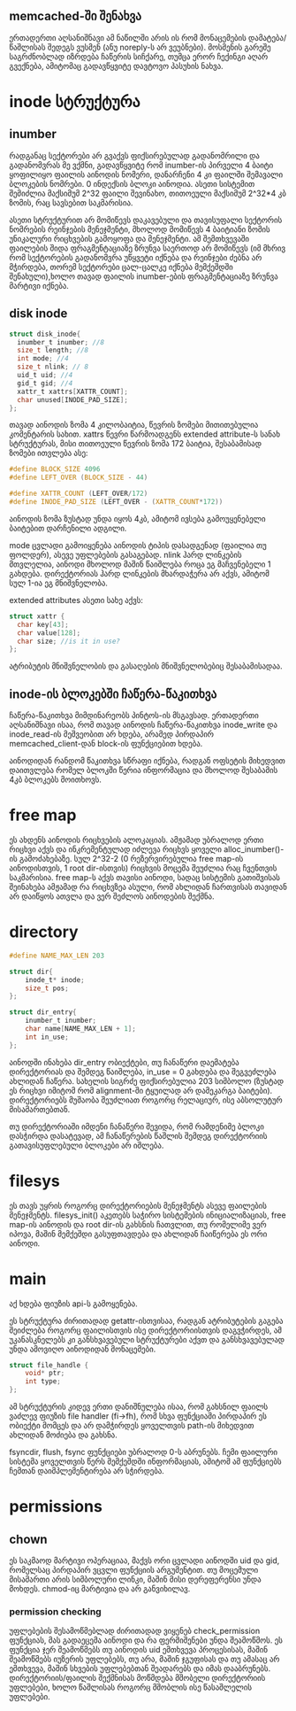 ## memcached-ში შენახვა
ერთადერთი აღსანიშნავი ამ ნაწილში არის ის რომ მონაცემების დამატება/წაშლისას შედეგს ვუსმენ (ანუ noreply-ს არ ვეუბნები). მოსმენის გარეშე საგრძნობლად იზრდება ჩაწერის სიჩქარე, თუმცა ერორ ჩექინგი აღარ გვექნება, ამიტომაც გადავწყვიტე დავტოვო პასუხის ნახვა.

# inode სტრუქტურა


## inumber
რადგანაც სექტორები არ გვაქვს ფიქსირებულად გადანომრილი და გადანომვრას მე ვქმნი, გადავწყვიტე რომ inumber-ის პირველი 4 ბაიტი ყოფილიყო ფაილის აინოდის ნომერი, დანარჩენი 4 კი ფაილში შემავალი ბლოკების ნომრები. 0 ინდექსის ბლოკი აინოდია.
ასეთი სისტემით შემიძლია მაქსიმუმ 2^32 ფაილი შევინახო, თითოეული მაქსიმუმ 2^32*4 კბ ზომის, რაც სავსებით საკმარისია.

ასეთი სტრუქტურით არ მომიწევს დაკავებული და თავისუფალი სექტორის ნომრების რეინჯების მენეჯმენტი, მხოლოდ მომიწევს 4 ბაიტიანი ზომის უნიკალური რიცხვების გამოყოფა და მენეჯმენტი. ამ შემთხვევაში ფაილების შიდა ფრაგმენტაციაზე ზრუნვა საერთოდ არ მომიწევს (იმ მხრივ რომ სექტორების გადანომვრა უწყვეტი იქნება და რეინჯები ძებნა არ მჭირდება, თორემ სექტორები ცალ-ცალკე იქნება მემქეშდში შენახული),ხოლო თავად ფაილის inumber-ების ფრაგმენტაციაზე ზრუნვა მარტივი იქნება.

## disk inode
```c
struct disk_inode{
  inumber_t inumber; //8
  size_t length; //8
  int mode; //4 
  size_t nlink; // 8
  uid_t uid; //4
  gid_t gid; //4
  xattr_t xattrs[XATTR_COUNT];
  char unused[INODE_PAD_SIZE];
};
```

თავად აინოდის ზომა 4 კილობაიტია, წევრის ზომები მითითებულია კომენტარის სახით.
xattrs წევრი წარმოადგენს extended attribute-ს სანახ სტრუქტურას, მისი თითოეული წევრის ზომა 172 ბაიტია, შესაბამისად ზომები ითვლება ასე:

```c
#define BLOCK_SIZE 4096
#define LEFT_OVER (BLOCK_SIZE - 44)

#define XATTR_COUNT (LEFT_OVER/172)
#define INODE_PAD_SIZE (LEFT_OVER - (XATTR_COUNT*172))
```
აინოდის ზომა ზუსტად უნდა იყოს 4კბ, ამიტომ ივსება გამოუყენებელი ბაიტებით დარჩენილი ადგილი.

mode ცვლადი გამოიყენება აინოდის ტიპის დასადგენად (ფაილია თუ ფოლდერ), ასევე უფლებების გასაგებად.
nlink ჰარდ ლინკების მთვლელია, აინოდი მხოლოდ მაშინ წაიშლება როცა ეგ მაჩვენებელი 1 გახდება. დირექტორიას ჰარდ ლინკების მხარდაჭერა არ აქვს, ამიტომ სულ 1-ია ეგ მნიშვნელობა.

extended attributes ასეთი სახე აქვს:
```c
struct xattr {
  char key[43];
  char value[128];
  char size; //is it in use?
};
```
ატრიბუტის მნიშვნელობის და გასაღების მნიშვნელობებიც შესაბამისადაა.

## inode-ის ბლოკებში ჩაწერა-წაკითხვა
ჩაწერა-წაკითხვა მიმდინარეობს პინტოს-ის მსგავსად. ერთადერთი აღსანიშნავი ისაა, რომ თავად აინოდის ჩაწერა-წაკითხვა inode_write და inode_read-ის მეშვეობით არ ხდება, არამედ პირდაპირ memcached_client-დან block-ის ფუნქციებით ხდება.

აინოდიდან რანდომ წაკითხვა სწრაფი იქნება, რადგან ოფსეტის მიხედვით დაითვლება რომელ ბლოკში წერია ინფორმაცია და მხოლოდ შესაბამის 4კბ ბლოკებს მოითხოვს.

# free map
ეს ახდენს აინოდის რიცხვების ალოკაციას. ამჟამად უბრალოდ ერთი რიცხვი აქვს და ინკრემენტულად იძლევა რიცხვს ყოველი alloc_inumber()-ის გამოძახებაზე. სულ 2^32-2 (0 რეზერვირებულია free map-ის აინოდისთვის, 1 root dir-ისთვის) რიცხვის მოცემა შეუძლია რაც ჩვენთვის საკმარისია. 
free map-ს აქვს თავისი აინოდი, სადაც სისტემის გათიშვისას შეინახება ამჟამად რა რიცხვზეა ასული, რომ ახლიდან ჩართვისას თავიდან არ დაიწყოს ათვლა და ვერ შეძლოს აინოდების შექმნა. 

# directory
```c
#define NAME_MAX_LEN 203

struct dir{
    inode_t* inode;
    size_t pos;
};

struct dir_entry{
    inumber_t inumber;
    char name[NAME_MAX_LEN + 1];
    int in_use;
};
```
აინოდში ინახება  dir_entry ობიექტები, თუ ჩანაწერი დაემატება დირექტორიას და შემდეგ წაიშლება, in_use = 0 გახდება და შეგვეძლება ახლიდან ჩაწერა.
სახელის სიგრძე ფიქსირებულია 203 სიმბოლო (ზუსტად ეს რიცხვი იმიტომ რომ alignment-ში ტყუილად არ დამეკარგა ბაიტები).
დირექტორიებს მუშაობა შეუძლიათ როგორც რელაციურ, ისე აბსოლუტურ მისამართებთან.

თუ დირექტორიაში იმდენი ჩანაწერი შევიდა, რომ რამდენიმე ბლოკი დასჭირდა დასატევად, ამ ჩანაწერების წაშლის შემდეგ დირექტორიის გათავისუფლებული ბლოკები არ იშლება.

# filesys
ეს თავს უყრის როგორც დირექტორიების მენეჯმენტს ასევე ფაილების მენეჯმენტს.
filesys_init() აკეთებს საჭირო სისტემების ინიციალიზაციას, free map-ის აინოდის და root dir-ის გახსნის ჩათვლით, თუ რომელიმე ვერ იპოვა, მაშინ მემქეშდი გასუფთავდება და ახლიდან ჩაიწერება ეს ორი აინოდი.

# main
აქ ხდება ფიუზის api-ს გამოყენება.

ეს სტრუქტურა ძირითადად getattr-ისთვისაა, რადგან ატრიბუტების გაგება შეიძლება როგორც ფაილისთვის ისე დირექტორიისთვის დაგვჭირდეს, ამ უკანასკნელებს კი განსხვავებული სტრუქტურები აქვთ და განსხვავებულად უნდა ამოვიღო აინოდიდან მონაცემები.
```c
struct file_handle {
	void* ptr;
	int type;
};
```
ამ სტრუქტურის კიდევ ერთი დანიშნულება ისაა, რომ გახსნილ ფაილს ვაძლევ ფიუზის file handler (fi->fh), რომ სხვა ფუნქციაში პირდაპირ ეს ობიექტი მომცეს და არ დამჭირდეს ყოველთვის path-ის მიხედვით ახლიდან მოძიება და გახსნა.

fsyncdir, flush, fsync ფუნქციები უბრალოდ 0-ს აბრუნებს. ჩემი ფაილური სისტემა ყოველთვის წერს მემქეშდში ინფორმაციას, ამიტომ ამ ფუნქციებს ჩემთან დაიმპლემენტირება არ სჭირდება.

# permissions
## chown
ეს საკმაოდ მარტივი ოპერაციაა, მაქვს ორი ცვლადი აინოდში uid და gid, რომელსაც პირდაპირ ვცვლი ფუნქციის არგუმენტით. თუ მოცემული მისამართი არის სიმბოლური ლინკი, მაშინ მისი დერეფერენსი უნდა მოხდეს.
chmod-იც მარტივია და არ განვიხილავ.

### permission checking
უფლებების შესამოწმებლად ძირითადად ვიყენებ check_permission ფუნქციას, მას გადაეცემა აინოდი და რა ფერმიშენები უნდა შეამოწმოს. ეს ფუნქცია ჯერ შეამოწმებს თუ აინოდის uid ემთხვევა პროცესისას, მაშინ შეამოწმებს იუზერის უფლებებს, თუ არა, მაშინ ჯგუფისას და თუ ამასაც არ ემთხვევა, მაშინ სხვების უფლებებთან შეადარებს და იმას დააბრუნებს.
დირექტორიის/ფაილის შექმნისას მოწმდება მშობელი დირექტორიის უფლებები, ხოლო წაშლისას როგორც მშობლის ისე წასაშლელის უფლებები.